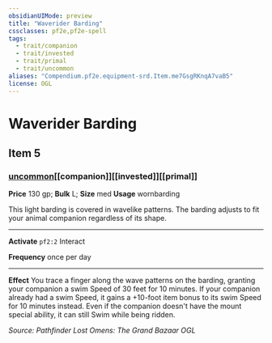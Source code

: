 ```yaml
---
obsidianUIMode: preview
title: "Waverider Barding"
cssclasses: pf2e,pf2e-spell
tags:
  - trait/companion
  - trait/invested
  - trait/primal
  - trait/uncommon
aliases: "Compendium.pf2e.equipment-srd.Item.me7GsgRKnqA7vaB5"
license: OGL
---
```

# Waverider Barding
## Item 5
### [uncommon](uncommon "Uncommon Rarity Trait")[[companion]][[invested]][[primal]]


**Price** 130 gp; 
**Bulk** L; **Size** med
**Usage** wornbarding

This light barding is covered in wavelike patterns. The barding adjusts to fit your animal companion regardless of its shape.

* * *

**Activate** `pf2:2` Interact

**Frequency** once per day

* * *

**Effect** You trace a finger along the wave patterns on the barding, granting your companion a swim Speed of 30 feet for 10 minutes. If your companion already had a swim Speed, it gains a +10-foot item bonus to its swim Speed for 10 minutes instead. Even if the companion doesn't have the mount special ability, it can still Swim while being ridden.

*Source: Pathfinder Lost Omens: The Grand Bazaar*
*OGL*